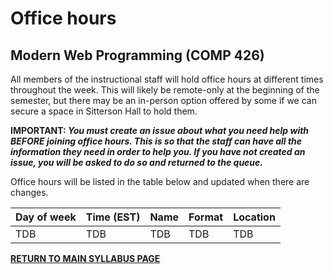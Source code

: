 # Office hours

## Modern Web Programming (COMP 426)

All members of the instructional staff will hold office hours at different times throughout the week. 
This will likely be remote-only at the beginning of the semester, but there may be an in-person option offered by some if we can secure a space in Sitterson Hall to hold them.

**IMPORTANT: _You must create an issue about what you need help with BEFORE joining office hours. This is so that the staff can have all the information they need in order to help you. If you have not created an issue, you will be asked to do so and returned to the queue._**

Office hours will be listed in the table below and updated when there are changes.

| Day of week | Time (EST) | Name | Format | Location | 
| --- | --- | --- | --- | --- |
| TDB | TDB | TDB | TDB | TDB |

[**RETURN TO MAIN SYLLABUS PAGE**](./README.md#instructional-staff)
